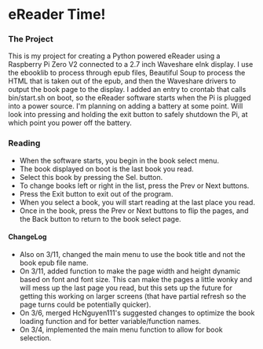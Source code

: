 # eReader Time! #

### The Project ###
This is my project for creating a Python powered eReader using a Raspberry Pi Zero V2 connected to a 2.7 inch Waveshare eInk display. I use the ebooklib to process through epub files, Beautiful Soup to process the HTML that is taken out of the epub, and then the Waveshare drivers to output the book page to the display.
I added an entry to crontab that calls bin/start.sh on boot, so the eReader software starts when the Pi is plugged into a power source. I'm planning on adding a battery at some point. Will look into pressing and holding the exit button to safely shutdown the Pi, at which point you power off the battery.

### Reading ###
* When the software starts, you begin in the book select menu. 
* The book displayed on boot is the last book you read. 
* Select this book by pressing the Sel. button. 
* To change books left or right in the list, press the Prev or Next buttons. 
* Press the Exit button to exit out of the program. 
* When you select a book, you will start reading at the last place you read. 
* Once in the book, press the Prev or Next buttons to flip the pages, and the Back button to return to the book select page. 

#### ChangeLog ####
* Also on 3/11, changed the main menu to use the book title and not the book epub file name.
* On 3/11, added function to make the page width and height dynamic based on font and font size. This can make the pages a little wonky and will mess up the last page you read, but this sets up the future for getting this working on larger screens (that have partial refresh so the page turns could be potentially quicker).
* On 3/6, merged HcNguyen111's suggested changes to optimize the book loading function and for better variable/function names.
* On 3/4, implemented the main menu function to allow for book selection.

